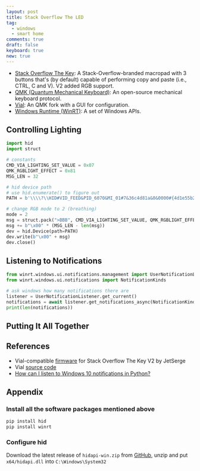```yaml
---
layout: post
title: Stack Overflow The LED
tag:
  - windows
  - smart home
comments: true
draft: false
keyboard: true
new: true
---
```


* [Stack Overflow The Key](https://drop.com/buy/stack-overflow-the-key-v2-macropad): A Stack-Overflow-branded macropad with 3 buttons that's (by default) capable of performing copy and paste (i.e., CTRL, C and V). V2 added RGB support.
* [QMK (Quantum Mechanical Keyboard)](https://docs.qmk.fm/#/): An open-source mechanical keyboard protocol.
* [Vial](https://get.vial.today/): An QMK fork with a GUI for configuration.
* [Windows Runtime (WinRT)](https://en.wikipedia.org/wiki/Windows_Runtime): A set of Windows APIs.

## Controlling Lighting

```python
import hid
import struct

# constants
CMD_VIA_LIGHTING_SET_VALUE = 0x07
QMK_RGBLIGHT_EFFECT = 0x81
MSG_LEN = 32

# hid device path
# use hid.enumerate() to figure out
PATH = b'\\\\?\\HID#VID_FEED&PID_6070&MI_01#7&36c4d81a&0&0000#{4d1e55b2-f16f-11cf-88cb-001111000030}'

# change RGB mode to 2 (breathing)
mode = 2
msg = struct.pack(">BBB", CMD_VIA_LIGHTING_SET_VALUE, QMK_RGBLIGHT_EFFECT, mode)
msg += b"\x00" * (MSG_LEN - len(msg))
dev = hid.Device(path=PATH)
dev.write(b"\x00" + msg)
dev.close()
```

## Listening to Notifications

```python
from winrt.windows.ui.notifications.management import UserNotificationListener
from winrt.windows.ui.notifications import NotificationKinds

# ask windows how many notifications there are
listener = UserNotificationListener.get_current()
notifications = await listener.get_notifications_async(NotificationKinds.TOAST)
print(len(notifications))
```

## Putting It All Together

## References
* Vial-compatible [firmware](https://drop.com/buy/stack-overflow-the-key-v2-macropad/talk/2892369) for Stack Overflow The Key V2 by JetSerge
* Vial [source code](https://github.com/vial-kb/vial-gui)
* [How can I listen to Windows 10 notifications in Python?](https://stackoverflow.com/questions/64043297/how-can-i-listen-to-windows-10-notifications-in-python)

## Appendix
### Install all the software packages mentioned above
```bash
pip install hid
pip install winrt
```

### Configure hid
Download the latest release of `hidapi-win.zip` from [GitHub](https://github.com/libusb/hidapi/releases), unzip and put `x64/hidapi.dll` into `C:\Windows\System32`
